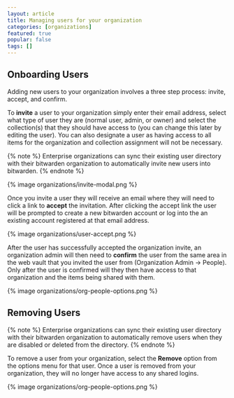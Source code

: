 ```yaml
---
layout: article
title: Managing users for your organization
categories: [organizations]
featured: true
popular: false
tags: []
---
```


## Onboarding Users

Adding new users to your organization involves a three step process: invite, accept, and confirm.

To **invite** a user to your organization simply enter their email address, select what type of user they are (normal user, admin, or owner) and select the collection(s) that they should have access to (you can change this later by editing the user). You can also designate a user as having access to all items for the organization and collection assignment will not be necessary.

{% note %}
Enterprise organizations can sync their existing user directory with their bitwarden organization to automatically invite new users into bitwarden.
{% endnote %}

{% image organizations/invite-modal.png %}

Once you invite a user they will receive an email where they will need to click a link to **accept** the invitation. After clicking the accept link the user will be prompted to create a new bitwarden account or log into the an existing account registered at that email address.

{% image organizations/user-accept.png %}

After the user has successfully accepted the organization invite, an organization admin will then need to **confirm** the user from the same area in the web vault that you invited the user from (Organization Admin &rarr; People). Only after the user is confirmed will they then have access to that organization and the items being shared with them.

{% image organizations/org-people-options.png %}

## Removing Users

{% note %}
Enterprise organizations can sync their existing user directory with their bitwarden organization to automatically remove users when they are disabled or deleted from the directory.
{% endnote %}

To remove a user from your organization, select the **Remove** option from the options menu for that user. Once a user is removed from your organization, they will no longer have access to any shared logins.

{% image organizations/org-people-options.png %}
